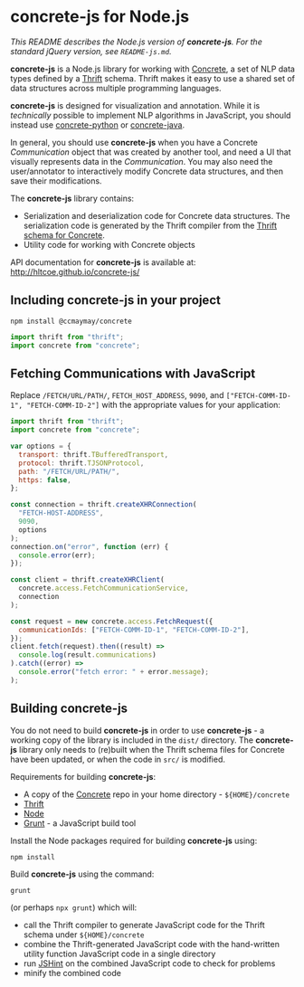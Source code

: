 concrete-js for Node.js
=======================

*This README describes the Node.js version of **concrete-js**.
For the standard jQuery version, see `README-js.md`.*

**concrete-js** is a Node.js library for working with
[Concrete](https://github.com/hltcoe/concrete), a set of NLP data
types defined by a [Thrift](https://thrift.apache.org) schema.  Thrift
makes it easy to use a shared set of data structures across multiple
programming languages.

**concrete-js** is designed for visualization and annotation.
While it is *technically* possible to implement NLP algorithms in
JavaScript, you should instead use
[concrete-python](https://github.com/hltcoe/concrete-python) or
[concrete-java](https://github.com/hltcoe/concrete-java).

In general, you should use **concrete-js** when you have a Concrete
*Communication* object that was created by another tool, and need a UI
that visually represents data in the *Communication*.  You may also
need the user/annotator to interactively modify Concrete data
structures, and then save their modifications.

The **concrete-js** library contains:

- Serialization and deserialization code for Concrete data structures.
  The serialization code is generated by the Thrift compiler from the
  [Thrift schema for Concrete](http://hltcoe.github.io/concrete/schema/).
- Utility code for working with Concrete objects

API documentation for **concrete-js** is available at:
http://hltcoe.github.io/concrete-js/


Including concrete-js in your project
-------------------------------------

```
npm install @ccmaymay/concrete
```

```javascript
import thrift from "thrift";
import concrete from "concrete";
```


Fetching Communications with JavaScript
---------------------------------------

Replace `/FETCH/URL/PATH/`, `FETCH_HOST_ADDRESS`, `9090`, and
`["FETCH-COMM-ID-1", "FETCH-COMM-ID-2"]` with the appropriate values
for your application:

```javascript
import thrift from "thrift";
import concrete from "concrete";

var options = {
  transport: thrift.TBufferedTransport,
  protocol: thrift.TJSONProtocol,
  path: "/FETCH/URL/PATH/",
  https: false,
};

const connection = thrift.createXHRConnection(
  "FETCH-HOST-ADDRESS",
  9090,
  options
);
connection.on("error", function (err) {
  console.error(err);
});

const client = thrift.createXHRClient(
  concrete.access.FetchCommunicationService,
  connection
);

const request = new concrete.access.FetchRequest({
  communicationIds: ["FETCH-COMM-ID-1", "FETCH-COMM-ID-2"],
});
client.fetch(request).then((result) =>
  console.log(result.communications)
).catch((error) =>
  console.error("fetch error: " + error.message);
);
```

Building concrete-js
--------------------

You do not need to build **concrete-js** in order to use
**concrete-js** - a working copy of the library is included in the
`dist/` directory.  The **concrete-js** library only needs to
(re)built when the Thrift schema files for Concrete have been updated,
or when the code in `src/` is modified.

Requirements for building **concrete-js**:

* A copy of the [Concrete](https://github.com/hltcoe/concrete)
  repo in your home directory - ```${HOME}/concrete```
* [Thrift](https://thrift.apache.org)
* [Node](http://nodejs.org)
* [Grunt](http://gruntjs.com) - a JavaScript build tool

Install the Node packages required for building **concrete-js** using:

```
npm install
```

Build **concrete-js** using the command:

```
grunt
```

(or perhaps `npx grunt`) which will:

* call the Thrift compiler to generate JavaScript code for the Thrift schema under ```${HOME}/concrete```
* combine the Thrift-generated JavaScript code with the hand-written utility function JavaScript code in a single directory
* run [JSHint](http://www.jshint.com) on the combined JavaScript code to check for problems
* minify the combined code

